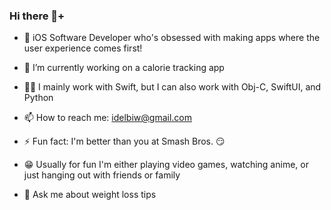 ### Hi there 👋+


- 📲 iOS Software Developer who's obsessed with making apps where the user experience comes first!
- 🔭 I’m currently working on a calorie tracking app
- 🧑‍💻 I mainly work with Swift, but I can also work with Obj-C, SwiftUI, and Python
- 📫 How to reach me: idelbiw@gmail.com
  
  
  
- ⚡ Fun fact: I'm better than you at Smash Bros. 😏
- 😁 Usually for fun I'm either playing video games, watching anime, or just hanging out with friends or family
- 💬 Ask me about weight loss tips
